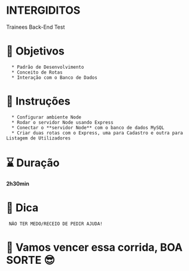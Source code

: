 # INTERGIDITOS
Trainees Back-End Test

# 	:footprints: Objetivos
```
  * Padrão de Desenvolvimento
  * Conceito de Rotas
  * Interação com o Banco de Dados
```

# :compass: Instruções
```
  * Configurar ambiente Node
  * Rodar o servidor Node usando Express
  * Conectar o **servidor Node** com o banco de dados MySQL
  * Criar duas rotas com o Express, uma para Cadastro e outra para Listagem de Utilizadores
```

# :hourglass: Duração
   **2h30min**
  
# :round_pushpin: Dica
```
 NÃO TER MEDO/RECEIO DE PEDIR AJUDA!
```

# :racehorse: Vamos vencer essa corrida, BOA SORTE :sunglasses:
